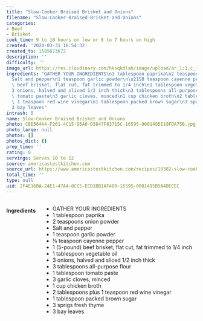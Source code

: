 ```yaml
---
title: "Slow-Cooker Braised Brisket and Onions"
filename: "Slow-Cooker-Braised-Brisket-and-Onions"
categories:
- Beef
- Brisket
cook_time: 9 to 10 hours on low or 6 to 7 hours on high
created: '2020-03-31 16:54:32'
created_ts: 1585673672
description: ''
difficulty: ''
image_url: https://res.cloudinary.com/hksqkdlah/image/upload/ar_1:1,c_fill,dpr_2.0,f_auto,fl_lossy.progressive.strip_profile,g_faces:auto,q_auto:low,w_344/SFS_Brisket_lg_tla4lk
ingredients: "GATHER YOUR INGREDIENTS\n1 tablespoon paprika\n2 teaspoons onion powder\n\
  Salt and pepper\n1 teaspoon garlic powder\n\u215B teaspoon cayenne pepper\n1 (5-pound)\
  \ beef brisket, flat cut, fat trimmed to 1/4 inch\n1 tablespoon vegetable oil\n\
  3 onions, halved and sliced 1/2 inch thick\n3 tablespoons all-purpose flour\n1 tablespoon\
  \ tomato paste\n3 garlic cloves, minced\n1 cup chicken broth\n2 tablespoons plus\
  \ 1 teaspoon red wine vinegar\n1 tablespoon packed brown sugar\n3 sprigs fresh thyme\n\
  3 bay leaves"
intrash: 0
name: Slow-Cooker Braised Brisket and Onions
photo: CBE564A4-F261-4C15-95A0-D3847F83715C-16595-0001495E19FDA75B.jpg
photo_large: null
photos: []
photos_dict: {}
prep_time: ''
rating: 0
servings: Serves 10 to 12
source: americastestkitchen.com
source_url: https://www.americastestkitchen.com/recipes/10382-slow-cooker-braised-brisket-and-onions
total_time: ''
type: null
uid: 2F4E16BA-24E1-47A4-8CC5-ECD1BB1AF489-16595-0001495B5A4DECEC
---
```

<div class="large-8 medium-7 columns" id="writeup">	</div><!-- #writeup -->
</div><!-- #row-one -->
<div class="row" id="row-two">	<div class="medium-4 small-5 columns"><h4 id="ingredients">Ingredients</h4><div class="box box-ingredients content"><ul>
<li>GATHER YOUR INGREDIENTS</li>
<li>1 tablespoon paprika</li>
<li>2 teaspoons onion powder</li>
<li>Salt and pepper</li>
<li>1 teaspoon garlic powder</li>
<li>⅛ teaspoon cayenne pepper</li>
<li>1 (5-pound) beef brisket, flat cut, fat trimmed to 1/4 inch</li>
<li>1 tablespoon vegetable oil</li>
<li>3 onions, halved and sliced 1/2 inch thick</li>
<li>3 tablespoons all-purpose flour</li>
<li>1 tablespoon tomato paste</li>
<li>3 garlic cloves, minced</li>
<li>1 cup chicken broth</li>
<li>2 tablespoons plus 1 teaspoon red wine vinegar</li>
<li>1 tablespoon packed brown sugar</li>
<li>3 sprigs fresh thyme</li>
<li>3 bay leaves</li>
</ul>
</div>	</div>	<div class="medium-6 small-7 columns">	</div>